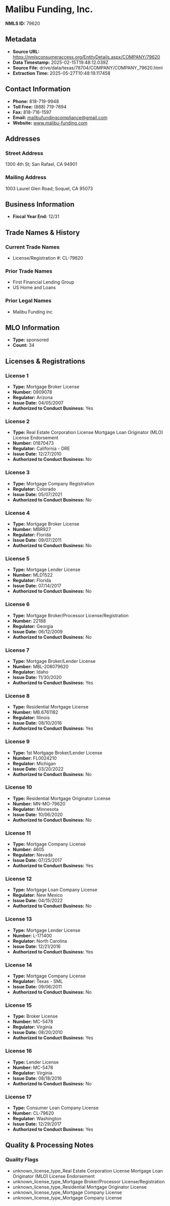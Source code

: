 # Malibu Funding, Inc.

**NMLS ID:** 79620

## Metadata
- **Source URL:** https://nmlsconsumeraccess.org/EntityDetails.aspx/COMPANY/79620
- **Data Timestamp:** 2025-02-15T19:48:12.039Z
- **Source File:** drive/data/texas/78704/COMPANY/COMPANY_79620.html
- **Extraction Time:** 2025-05-27T10:48:19.117458

## Contact Information
- **Phone:** 818-719-9948
- **Toll Free:** (888) 719-7694
- **Fax:** 818-716-1597
- **Email:** malibufundingcompliance@gmail.com
- **Website:** www.malibu-funding.com

## Addresses
### Street Address
1300 4th St; San Rafael, CA 94901

### Mailing Address
1003 Laurel Glen Road; Soquel, CA 95073

## Business Information
- **Fiscal Year End:** 12/31

## Trade Names & History
### Current Trade Names
- License/Registration #: CL-79620

### Prior Trade Names
- First Financial Lending Group
- US Home and Loans

### Prior Legal Names
- Malibu Funding inc

## MLO Information
- **Type:** sponsored
- **Count:** 34

## Licenses & Registrations

### License 1
- **Type:** Mortgage Broker License
- **Number:** 0909078
- **Regulator:** Arizona
- **Issue Date:** 04/05/2007
- **Authorized to Conduct Business:** Yes

### License 2
- **Type:** Real Estate Corporation License Mortgage Loan Originator (MLO) License Endorsement
- **Number:** 01870473
- **Regulator:** California - DRE
- **Issue Date:** 12/27/2010
- **Authorized to Conduct Business:** No

### License 3
- **Type:** Mortgage Company Registration
- **Regulator:** Colorado
- **Issue Date:** 05/07/2021
- **Authorized to Conduct Business:** No

### License 4
- **Type:** Mortgage Broker License
- **Number:** MBR927
- **Regulator:** Florida
- **Issue Date:** 09/07/2011
- **Authorized to Conduct Business:** No

### License 5
- **Type:** Mortgage Lender License
- **Number:** MLD1522
- **Regulator:** Florida
- **Issue Date:** 07/14/2017
- **Authorized to Conduct Business:** No

### License 6
- **Type:** Mortgage Broker/Processor License/Registration
- **Number:** 22188
- **Regulator:** Georgia
- **Issue Date:** 06/12/2009
- **Authorized to Conduct Business:** No

### License 7
- **Type:** Mortgage Broker/Lender License
- **Number:** MBL-208079620
- **Regulator:** Idaho
- **Issue Date:** 11/30/2020
- **Authorized to Conduct Business:** Yes

### License 8
- **Type:** Residential Mortgage License
- **Number:** MB.6761182
- **Regulator:** Illinois
- **Issue Date:** 08/10/2016
- **Authorized to Conduct Business:** Yes

### License 9
- **Type:** 1st Mortgage Broker/Lender License
- **Number:** FL0024210
- **Regulator:** Michigan
- **Issue Date:** 03/20/2022
- **Authorized to Conduct Business:** No

### License 10
- **Type:** Residential Mortgage Originator License
- **Number:** MN-MO-79620
- **Regulator:** Minnesota
- **Issue Date:** 10/06/2020
- **Authorized to Conduct Business:** No

### License 11
- **Type:** Mortgage Company License
- **Number:** 4605
- **Regulator:** Nevada
- **Issue Date:** 07/25/2017
- **Authorized to Conduct Business:** Yes

### License 12
- **Type:** Mortgage Loan Company License
- **Regulator:** New Mexico
- **Issue Date:** 04/15/2022
- **Authorized to Conduct Business:** No

### License 13
- **Type:** Mortgage Lender License
- **Number:** L-171400
- **Regulator:** North Carolina
- **Issue Date:** 12/21/2016
- **Authorized to Conduct Business:** Yes

### License 14
- **Type:** Mortgage Company License
- **Regulator:** Texas - SML
- **Issue Date:** 09/06/2011
- **Authorized to Conduct Business:** No

### License 15
- **Type:** Broker License
- **Number:** MC-5478
- **Regulator:** Virginia
- **Issue Date:** 08/20/2010
- **Authorized to Conduct Business:** Yes

### License 16
- **Type:** Lender License
- **Number:** MC-5478
- **Regulator:** Virginia
- **Issue Date:** 08/18/2016
- **Authorized to Conduct Business:** No

### License 17
- **Type:** Consumer Loan Company License
- **Number:** CL-79620
- **Regulator:** Washington
- **Issue Date:** 12/29/2017
- **Authorized to Conduct Business:** Yes

## Quality & Processing Notes
### Quality Flags
- unknown_license_type_Real Estate Corporation License Mortgage Loan Originator (MLO) License Endorsement
- unknown_license_type_Mortgage Broker/Processor License/Registration
- unknown_license_type_Residential Mortgage Originator License
- unknown_license_type_Mortgage Company License
- unknown_license_type_Mortgage Company License
